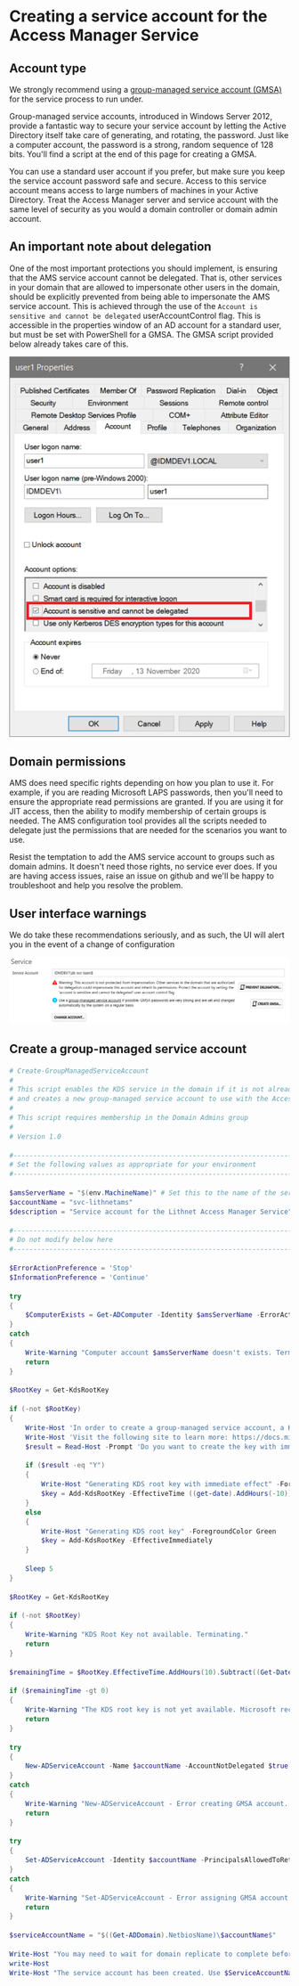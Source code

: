 # Creating a service account for the Access Manager Service

## Account type
We strongly recommend using a [group-managed service account (GMSA)](https://docs.microsoft.com/en-us/windows-server/security/group-managed-service-accounts/group-managed-service-accounts-overview) for the service process to run under.

Group-managed service accounts, introduced in Windows Server 2012, provide a fantastic way to secure your service account by letting the Active Directory itself take care of generating, and rotating, the password. Just like a computer account, the password is a strong, random sequence of 128 bits. You'll find a script at the end of this page for creating a GMSA.

You can use a standard user account if you prefer, but make sure you keep the service account password safe and secure. Access to this service account means access to large numbers of machines in your Active Directory. Treat the Access Manager server and service account with the same level of security as you would a domain controller or domain admin account.

## An important note about delegation
One of the most important protections you should implement, is ensuring that the AMS service account cannot be delegated. That is, other services in your domain that are allowed to impersonate other users in the domain, should be explicitly prevented from being able to impersonate the AMS service account. This is achieved through the use of the `Account is sensitive and cannot be delegated` userAccountControl flag. This is accessible in the properties window of an AD account for a standard user, but must be set with PowerShell for a GMSA. The GMSA script provided below already takes care of this.

<img src="../images/aduc-account-is-sensitive.png" alt="account_sensitive" >

## Domain permissions
AMS does need specific rights depending on how you plan to use it. For example, if you are reading Microsoft LAPS passwords, then you'll need to ensure the appropriate read permissions are granted. If you are using it for JIT access, then the ability to modify membership of certain groups is needed. The AMS configuration tool provides all the scripts needed to delegate just the permissions that are needed for the scenarios you want to use.

Resist the temptation to add the AMS service account to groups such as domain admins. It doesn't need those rights, no service ever does. If you are having access issues, raise an issue on github and we'll be happy to troubleshoot and help you resolve the problem.

## User interface warnings
We do take these recommendations seriously, and as such, the UI will alert you in the event of a change of configuration

<img src="../images/delegation-warning.png" alt="delegation_warning">

## Create a group-managed service account
```powershell
# Create-GroupManagedServiceAccount
#
# This script enables the KDS service in the domain if it is not already enabled,
# and creates a new group-managed service account to use with the Access Manager service
#
# This script requires membership in the Domain Admins group
#
# Version 1.0

#-------------------------------------------------------------------------
# Set the following values as appropriate for your environment
#-------------------------------------------------------------------------

$amsServerName = "$(env.MachineName)" # Set this to the name of the server you are installing AMS on,
$accountName = "svc-lithnetams"
$description = "Service account for the Lithnet Access Manager Service"

#-------------------------------------------------------------------------
# Do not modify below here
#-------------------------------------------------------------------------

$ErrorActionPreference = 'Stop'
$InformationPreference = 'Continue'

try 
{
    $ComputerExists = Get-ADComputer -Identity $amsServerName -ErrorAction Stop
} 
catch 
{
    Write-Warning "Computer account $amsServerName doesn't exists. Terminating."
    return
}

$RootKey = Get-KdsRootKey

if (-not $RootKey) 
{
    Write-Host 'In order to create a group-managed service account, a KDS key must be generated for this domain. If this is a non-production domain, you can generate a new key with immediate effect, otherwise you must wait 10 hours for the key to replicate to all DCs before proceeding.' -ForegroundColor Yellow
    Write-Host 'Visit the following site to learn more: https://docs.microsoft.com/en-us/windows-server/security/group-managed-service-accounts/create-the-key-distribution-services-kds-root-key' -ForegroundColor Yellow
    $result = Read-Host -Prompt 'Do you want to create the key with immediate effect? Y/N'

    if ($result -eq "Y")
    {
        Write-Host "Generating KDS root key with immediate effect" -ForegroundColor Green
        $key = Add-KdsRootKey -EffectiveTime ((get-date).AddHours(-10))
    }
    else
    {
        Write-Host "Generating KDS root key" -ForegroundColor Green
        $key = Add-KdsRootKey -EffectiveImmediately
    }

    Sleep 5
}

$RootKey = Get-KdsRootKey

if (-not $RootKey)
{
    Write-Warning "KDS Root Key not available. Terminating."
    return
}

$remainingTime = $RootKey.EffectiveTime.AddHours(10).Subtract((Get-Date));

if ($remainingTime -gt 0) 
{
    Write-Warning "The KDS root key is not yet available. Microsoft recommend waiting 10 hours before using the KDS key, to ensure it has had time to replicate to all domain controllers. The KDS key will be ready in $($remainingTime). Please re-run this script after that time."
    return
}

try 
{
    New-ADServiceAccount -Name $accountName -AccountNotDelegated $true -Description $description -Enabled $true -KerberosEncryptionType AES256, AES128 -SamAccountName $accountName -RestrictToOutboundAuthenticationOnly -ErrorAction Stop
}
catch
{
    Write-Warning "New-ADServiceAccount - Error creating GMSA account. Terminating with error: $($_.Exception.Message)"
    return
}

try 
{
    Set-ADServiceAccount -Identity $accountName -PrincipalsAllowedToRetrieveManagedPassword $ComputerExists.SamAccountName
}
catch 
{
    Write-Warning "Set-ADServiceAccount - Error assigning GMSA account. Terminating with error: $($_.Exception.Message)"
    return
}

$serviceAccountName = "$((Get-ADDomain).NetbiosName)\$accountName$"

Write-Host "You may need to wait for domain replicate to complete before you are able to use the account" -ForegroundColor Yellow
write-Host
Write-Host "The service account has been created. Use $ServiceAccountName in the installer." -ForegroundColor Yellow
```